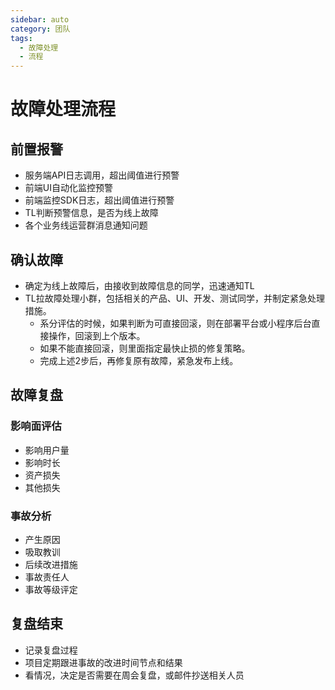 ```yaml
---
sidebar: auto
category: 团队
tags:
  - 故障处理 
  - 流程
---
```


# 故障处理流程

## 前置报警
* 服务端API日志调用，超出阈值进行预警
* 前端UI自动化监控预警
* 前端监控SDK日志，超出阈值进行预警
* TL判断预警信息，是否为线上故障
* 各个业务线运营群消息通知问题

## 确认故障
* 确定为线上故障后，由接收到故障信息的同学，迅速通知TL
* TL拉故障处理小群，包括相关的产品、UI、开发、测试同学，并制定紧急处理措施。
  - 系分评估的时候，如果判断为可直接回滚，则在部署平台或小程序后台直接操作，回滚到上个版本。
  - 如果不能直接回滚，则里面指定最快止损的修复策略。
  - 完成上述2步后，再修复原有故障，紧急发布上线。

## 故障复盘

### 影响面评估
* 影响用户量
* 影响时长
* 资产损失
* 其他损失

### 事故分析
* 产生原因
* 吸取教训
* 后续改进措施
* 事故责任人
* 事故等级评定

## 复盘结束
* 记录复盘过程
* 项目定期跟进事故的改进时间节点和结果
* 看情况，决定是否需要在周会复盘，或邮件抄送相关人员

